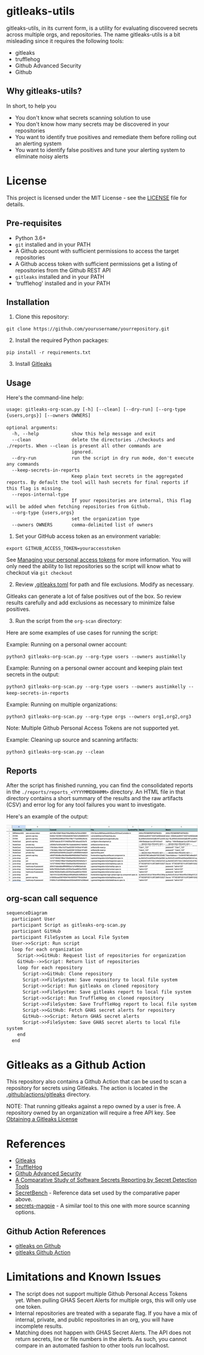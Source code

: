# gitleaks-utils

gitleaks-utils, in its current form, is a utility for evaluating discovered secrets across multiple orgs, and repositories. The name gitleaks-utils is a bit misleading since it requires the following tools:

* gitleaks
* trufflehog
* Github Advanced Security
* Github

## Why gitleaks-utils?

In short, to help you 

* You don't know what secrets scanning solution to use
* You don't know how many secrets may be discovered in your repositories
* You want to identify true positives and remediate them before rolling out an alerting system
* You want to identify false positives and tune your alerting system to eliminate noisy alerts

# License

This project is licensed under the MIT License - see the [LICENSE](LICENSE) file for details.

## Pre-requisites

* Python 3.6+
* `git` installed and in your PATH
* A Github account with sufficient permissions to access the target repositories
* A Github access token with sufficient permissions get a listing of repositories from the Github REST API
* `gitleaks` installed and in your PATH
* 'trufflehog' installed and in your PATH

## Installation

1. Clone this repository:

`git clone https://github.com/yourusername/yourrepository.git`

2. Install the required Python packages:

`pip install -r requirements.txt`

3. Install [Gitleaks](https://github.com/zricethezav/gitleaks)

## Usage

Here's the command-line help:

```
usage: gitleaks-org-scan.py [-h] [--clean] [--dry-run] [--org-type {users,orgs}] [--owners OWNERS]

optional arguments:
  -h, --help            show this help message and exit
  --clean               delete the directories ./checkouts and ./reports. When --clean is present all other commands are
                        ignored.
  --dry-run             run the script in dry run mode, don't execute any commands
  --keep-secrets-in-reports
                        Keep plain text secrets in the aggregated reports. By default the tool will hash secrets for final reports if this flag is missing.
  --repos-internal-type
                        If your repositories are internal, this flag will be added when fetching repositories from Github.
  --org-type {users,orgs}
                        set the organization type
  --owners OWNERS       comma-delimited list of owners
```

1. Set your GitHub access token as an environment variable:

`export GITHUB_ACCESS_TOKEN=youraccesstoken`

See [Managing your personal access tokens](https://docs.github.com/en/authentication/keeping-your-account-and-data-secure/managing-your-personal-access-tokens) for more information. You will only need the ability to list repositories so the script will know what to checkout via `git checkout`

2. Review [.gitleaks.toml](./org-scan/.gitleaks.toml) for path and file exclusions. Modify as necessary.

Gitleaks can generate a lot of false positives out of the box. So review results carefully and add exclusions as necessary to minimize false positives.

3. Run the script from the `org-scan` directory:

Here are some examples of use cases for running the script:

Example: Running on a personal owner account:

`python3 gitleaks-org-scan.py --org-type users --owners austimkelly`

Example: Running on a personal owner account and keeping plain text secrets in the output:

`python3 gitleaks-org-scan.py --org-type users --owners austimkelly --keep-secrets-in-reports`

Example: Running on multiple organizations:

`python3 gitleaks-org-scan.py --org-type orgs --owners org1,org2,org3`

Note: Multiple Github Personal Access Tokens are not supported yet.

Example: Cleaning up source and scanning artifacts:

`python3 gitleaks-org-scan.py --clean`

## Reports

After the script has finished running, you can find the consolidated reports in the `./reports/reports_<YYYYMMDDHHMM>` directory. An HTML file in that directory contains a short summary of the results and the raw artifacts (CSV) and error log for any tool failures you want to investigate.

Here's an example of the output:

![report](./doc/secrets_report.png)

## org-scan call sequence

```mermaid
sequenceDiagram
  participant User
  participant Script as gitleaks-org-scan.py
  participant GitHub
  participant FileSystem as Local File System
  User->>Script: Run script
  loop for each organization
    Script->>GitHub: Request list of repositories for organization
    GitHub-->>Script: Return list of repositories
    loop for each repository
      Script->>GitHub: Clone repository
      Script->>FileSystem: Save repository to local file system
      Script->>Script: Run gitleaks on cloned repository
      Script->>FileSystem: Save gitleaks report to local file system
      Script->>Script: Run TruffleHog on cloned repository
      Script->>FileSystem: Save TruffleHog report to local file system
      Script->>GitHub: Fetch GHAS secret alerts for repository
      GitHub-->>Script: Return GHAS secret alerts
      Script->>FileSystem: Save GHAS secret alerts to local file system
    end
  end
```

# Gitleaks as a Github Action

This repository also contains a Github Action that can be used to scan a repository for secrets using Gitleaks. The action is located in the [.github/actions/gitleaks](.github/workflows/gitleaks.yml) directory. 

NOTE: That running gitleaks against a repo owned by a user is free. A repository owned by an organization will require a free API key. See [Obtaining a Gitleaks License](https://gitleaks.io/products.html)

# References

* [Gitleaks](https://gitleaks.io/)
* [TruffleHog](https://github.com/trufflesecurity/trufflehog)
* [Github Advanced Security](https://docs.github.com/en/github/getting-started-with-github/about-github-advanced-security)
* [A Comparative Study of Software Secrets Reporting by Secret Detection Tools](https://arxiv.org/pdf/2103.01946.pdf)
* [SecretBench](https://github.com/setu1421/SecretBench) - Reference data set used by the comparative paper above.
* [secrets-magpie](https://github.com/punk-security/secret-magpie) - A similar tool to this one with more source scanning options.

## Github Action References
* [gitleaks on Github](https://github.com/gitleaks/gitleaks)
* [gitleaks Github Action](https://github.com/gitleaks/gitleaks-action)

# Limitations and Known Issues

* The script does not support multiple Github Personal Access Tokens yet. When pulling GHAS Secert Alerts for multiple orgs, this will only use one token.
* Internal repositories are treated with a separate flag. If you have a mix of internal, private, and public repositories in an org, you will have incomplete results.
* Matching does not happen with GHAS Secret Alerts. The API does not return secrets, line or file numbers in the alerts. As such, you cannot compare in an automated fashion to other tools run localhost.